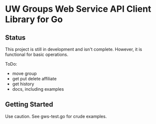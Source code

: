 # UW Groups Web Service API Client Library for Go

## Status
This project is still in development and isn't complete. However, it is functional for basic operations.

ToDo:
- move group
- get put delete affiliate
- get history
- docs, including examples

## Getting Started

Use caution. See gws-test.go for crude examples.